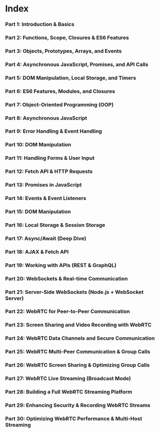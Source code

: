 # Index

### Part 1: Introduction & Basics
### Part 2: Functions, Scope, Closures & ES6 Features
### Part 3: Objects, Prototypes, Arrays, and Events
### Part 4: Asynchronous JavaScript, Promises, and API Calls  
### Part 5: DOM Manipulation, Local Storage, and Timers  
### Part 6: ES6 Features, Modules, and Closures  
### Part 7: Object-Oriented Programming (OOP)  
### Part 8: Asynchronous JavaScript  
### Part 9: Error Handling & Event Handling  
### Part 10: DOM Manipulation  
### Part 11: Handling Forms & User Input  
### Part 12: Fetch API & HTTP Requests  
### Part 13: Promises in JavaScript  
### Part 14: Events & Event Listeners  
### Part 15: DOM Manipulation  
### Part 16: Local Storage & Session Storage  
### Part 17: Async/Await (Deep Dive)  
### Part 18: AJAX & Fetch API  
### Part 19: Working with APIs (REST & GraphQL)  
### Part 20: WebSockets & Real-time Communication  
### Part 21: Server-Side WebSockets (Node.js + WebSocket Server)  
### Part 22: WebRTC for Peer-to-Peer Communication  
### Part 23: Screen Sharing and Video Recording with WebRTC  
### **Part 24: WebRTC Data Channels and Secure Communication**  
### **Part 25: WebRTC Multi-Peer Communication & Group Calls**  
### **Part 26: WebRTC Screen Sharing & Optimizing Group Calls**  
### **Part 27: WebRTC Live Streaming (Broadcast Mode)**  
### **Part 28: Building a Full WebRTC Streaming Platform**  
### **Part 29: Enhancing Security & Recording WebRTC Streams**  
### **Part 30: Optimizing WebRTC Performance & Multi-Host Streaming**  
